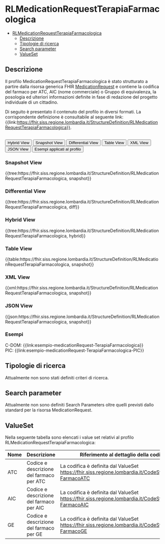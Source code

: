# RLMedicationRequestTerapiaFarmacologica

- [RLMedicationRequestTerapiaFarmacologica](#rlmedicationrequestterapiafarmacologica)
  - [Descrizione](#descrizione)
  - [Tipologie di ricerca](#tipologie-di-ricerca)
  - [Search parameter](#search-parameter)
  - [ValueSet](#valueset)

## Descrizione

Il profilo MedicationRequestTerapiaFarmacologica è stato strutturato a partire dalla risorsa generica FHIR [MedicationRequest](http://hl7.org/fhir/R4/medicationrequest.html) e contiene la codifica del farmaco per ATC, AIC (nome commerciale) o Gruppo di equivalenza, la posologia ed ulteriori informazioni definite in fase di redazione del progetto individuale di un cittadino.

Di seguito è presentato il contenuto del profilo in diversi formati. La corrispondente definizione è consultabile al seguente link: {{link:https://fhir.siss.regione.lombardia.it/StructureDefinition/RLMedicationRequestTerapiaFarmacologica}}.

<br>
<div class="tab">
  <button class="tablinks active" onclick="openTab(event, 'Hybrid View')">Hybrid View</button>
  <button class="tablinks" onclick="openTab(event, 'Snapshot View')">Snapshot View</button>
  <button class="tablinks" onclick="openTab(event, 'Differential View')">Differential View</button>
  <button class="tablinks" onclick="openTab(event, 'Table View')">Table View</button>
  <button class="tablinks" onclick="openTab(event, 'XML View')">XML View</button>
  <button class="tablinks" onclick="openTab(event, 'JSON View')">JSON View</button>
  <button class="tablinks" onclick="openTab(event, 'Esempi')">Esempi applicati al profilo</button>
</div>

<div id="Snapshot View" class="tabcontent">
  <h3>Snapshot View</h3>
{{tree:https://fhir.siss.regione.lombardia.it/StructureDefinition/RLMedicationRequestTerapiaFarmacologica, snapshot}}
</div>

<div id="Differential View" class="tabcontent">
  <h3>Differential View</h3>
{{tree:https://fhir.siss.regione.lombardia.it/StructureDefinition/RLMedicationRequestTerapiaFarmacologica, diff}}
</div>

<div id="Hybrid View" class="tabcontent"  style="display:block">
  <h3>Hybrid View</h3>
{{tree:https://fhir.siss.regione.lombardia.it/StructureDefinition/RLMedicationRequestTerapiaFarmacologica, hybrid}}
</div>

<div id="Table View" class="tabcontent">
  <h3>Table View</h3>
{{table:https://fhir.siss.regione.lombardia.it/StructureDefinition/RLMedicationRequestTerapiaFarmacologica, snapshot}}
</div>

<div id="XML View" class="tabcontent">
  <h3>XML View</h3>
{{xml:https://fhir.siss.regione.lombardia.it/StructureDefinition/RLMedicationRequestTerapiaFarmacologica, snapshot}}
</div>

<div id="JSON View" class="tabcontent">
  <h3>JSON View</h3>
{{json:https://fhir.siss.regione.lombardia.it/StructureDefinition/RLMedicationRequestTerapiaFarmacologica, snapshot}}
</div>

<div id="Esempi" class="tabcontent">
  <h3>Esempi</h3>
C-DOM: {{link:esempio-medicationRequest-TerapiaFarmacologica}}
<br>
PIC: {{link:esempio-medicationRequest-TerapiaFarmacologica-PIC}}
<br>
</div>

<!-- ===================================================FINE SEZIONE=================================================== -->

## Tipologie di ricerca

Attualmente non sono stati definiti criteri di ricerca.

<!-- ===================================================FINE SEZIONE=================================================== -->

## Search parameter

Attualmente non sono definiti Search Parameters oltre quelli previsti dallo standard per la risorsa MedicationRequest.

<!-- ===================================================FINE SEZIONE=================================================== -->

## ValueSet

Nella seguente tabella sono elencati i value set relativi al profilo RLMedicationRequestTerapiaFarmacologica:

| Nome | Descrizione | Riferimento al dettaglio della codifica |
|---|---|---|
| ATC | Codice e descrizione del farmaco per ATC |La codifica è definita dal ValueSet https://fhir.siss.regione.lombardia.it/CodeSystem/DDC-FarmacoATC |
| AIC | Codice e descrizione del farmaco per AIC |La codifica è definita dal ValueSet https://fhir.siss.regione.lombardia.it/CodeSystem/DDC-FarmacoAIC |
| GE | Codice e descrizione del farmaco per GE |La codifica è definita dal ValueSet https://fhir.siss.regione.lombardia.it/CodeSystem/DDC-FarmacoGE |
